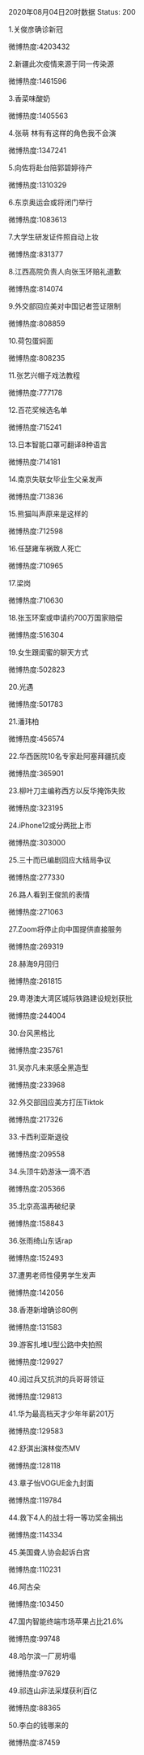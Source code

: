2020年08月04日20时数据
Status: 200

1.关俊彦确诊新冠

微博热度:4203432

2.新疆此次疫情来源于同一传染源

微博热度:1461596

3.香菜味酸奶

微博热度:1405563

4.张萌 林有有这样的角色我不会演

微博热度:1347241

5.向佐将赴台陪郭碧婷待产

微博热度:1310329

6.东京奥运会或将闭门举行

微博热度:1083613

7.大学生研发证件照自动上妆

微博热度:831377

8.江西高院负责人向张玉环赔礼道歉

微博热度:814074

9.外交部回应美对中国记者签证限制

微博热度:808859

10.荷包蛋焖面

微博热度:808235

11.张艺兴帽子戏法教程

微博热度:777178

12.百花奖候选名单

微博热度:715241

13.日本智能口罩可翻译8种语言

微博热度:714181

14.南京失联女毕业生父亲发声

微博热度:713836

15.熊猫叫声原来是这样的

微博热度:712598

16.任瑟雍车祸致人死亡

微博热度:710965

17.梁岗

微博热度:710630

18.张玉环案或申请约700万国家赔偿

微博热度:516304

19.女生跟闺蜜的聊天方式

微博热度:502823

20.光遇

微博热度:501783

21.潘玮柏

微博热度:456574

22.华西医院10名专家赴阿塞拜疆抗疫

微博热度:365901

23.柳叶刀主编称西方以反华掩饰失败

微博热度:323195

24.iPhone12或分两批上市

微博热度:303000

25.三十而已编剧回应大结局争议

微博热度:277330

26.路人看到王俊凯的表情

微博热度:271063

27.Zoom将停止向中国提供直接服务

微博热度:269319

28.赫海9月回归

微博热度:261815

29.粤港澳大湾区城际铁路建设规划获批

微博热度:244004

30.台风黑格比

微博热度:235761

31.吴亦凡未来感全黑造型

微博热度:233968

32.外交部回应美方打压Tiktok

微博热度:217326

33.卡西利亚斯退役

微博热度:209558

34.头顶牛奶游泳一滴不洒

微博热度:205366

35.北京高温再破纪录

微博热度:158843

36.张雨绮山东话rap

微博热度:152493

37.遭男老师性侵男学生发声

微博热度:142056

38.香港新增确诊80例

微博热度:131583

39.游客扎堆U型公路中央拍照

微博热度:129927

40.阅过兵又抗洪的兵哥哥领证

微博热度:129813

41.华为最高档天才少年年薪201万

微博热度:129583

42.舒淇出演林俊杰MV

微博热度:128118

43.章子怡VOGUE金九封面

微博热度:119784

44.救下4人的战士将一等功奖金捐出

微博热度:114334

45.美国聋人协会起诉白宫

微博热度:110231

46.阿古朵

微博热度:103450

47.国内智能终端市场苹果占比21.6%

微博热度:99748

48.哈尔滨一厂房坍塌

微博热度:97629

49.祁连山非法采煤获利百亿

微博热度:88365

50.李白的钱哪来的

微博热度:87459

